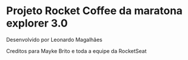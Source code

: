 <h1>Projeto Rocket Coffee da maratona explorer 3.0</h1>

<p>Desenvolvido por Leonardo Magalhães</p>
<p>Creditos para Mayke Brito e toda a equipe da RocketSeat</p>